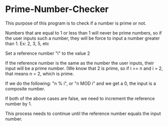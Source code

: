 # Prime-Number-Checker

This purpose of this program is to check if a number is prime or not.

Numbers that are equal to 1 or less than 1 will never be prime numbers, so if the user inputs such a number, they will be force to input a number greater than 1.
Ex: 2, 3, 5, etc

Set a reference number "i" to the value 2

If the reference number is the same as the number the user inputs, their input will be a prime number. (We know that 2 is prime,
so if i == n and i = 2, that means n = 2, which is prime.

If we do the following: "n % i", or "n MOD i" and we get a 0, the input is a composite number.

If both of the above cases are false, we need to increment the reference number by 1.

This process needs to continue until the reference number equals the input number.





